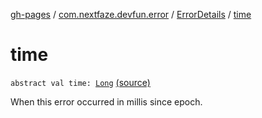[gh-pages](../../index.md) / [com.nextfaze.devfun.error](../index.md) / [ErrorDetails](index.md) / [time](./time.md)

# time

`abstract val time: `[`Long`](https://kotlinlang.org/api/latest/jvm/stdlib/kotlin/-long/index.html) [(source)](https://github.com/NextFaze/dev-fun/tree/master/devfun/src/main/java/com/nextfaze/devfun/error/Handler.kt#L26)

When this error occurred in millis since epoch.

